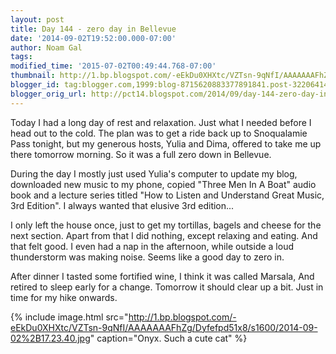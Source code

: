 ```yaml
---
layout: post
title: Day 144 - zero day in Bellevue
date: '2014-09-02T19:52:00.000-07:00'
author: Noam Gal
tags:
modified_time: '2015-07-02T00:49:44.768-07:00'
thumbnail: http://1.bp.blogspot.com/-eEkDu0XHXtc/VZTsn-9qNfI/AAAAAAAFhZg/Dyfefpd51x8/s72-c/2014-09-02%2B17.23.40.jpg
blogger_id: tag:blogger.com,1999:blog-8715620883377891841.post-3220641475415586061
blogger_orig_url: http://pct14.blogspot.com/2014/09/day-144-zero-day-in-bellevue.html
---
```

Today I had a long day of rest and relaxation. Just what I needed before I head out to the cold. The plan was to get a ride back up to Snoqualamie Pass tonight, but my generous hosts, Yulia and Dima, offered to take me up there tomorrow morning. So it was a full zero down in Bellevue.

During the day I mostly just used Yulia's computer to update my blog, downloaded new music to my phone, copied "Three Men In A Boat" audio book and a lecture series titled "How to Listen and Understand Great Music, 3rd Edition". I always wanted that elusive 3rd edition...

I only left the house once, just to get my tortillas, bagels and cheese for the next section. Apart from that I did nothing, except relaxing and eating. And that felt good. I even had a nap in the afternoon, while outside a loud thunderstorm was making noise. Seems like a good day to zero in.

After dinner I tasted some fortified wine, I think it was called Marsala, And retired to sleep early for a change. Tomorrow it should clear up a bit. Just in time for my hike onwards.

{% include image.html src="http://1.bp.blogspot.com/-eEkDu0XHXtc/VZTsn-9qNfI/AAAAAAAFhZg/Dyfefpd51x8/s1600/2014-09-02%2B17.23.40.jpg" caption="Onyx. Such a cute cat" %}
